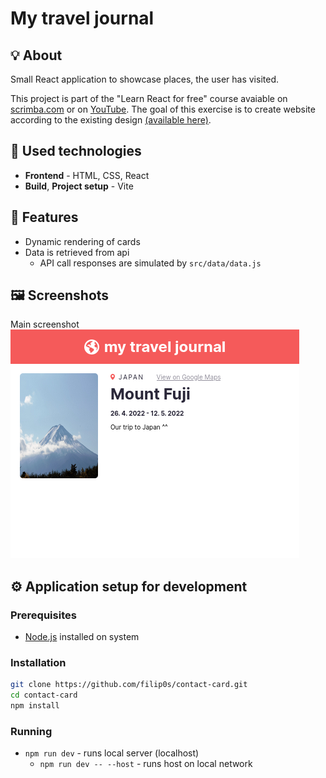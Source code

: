 # My travel journal

## 💡 About

Small React application to showcase places, the user has visited.

This project is part of the "Learn React for free"
course avaiable on [scrimba.com](https://scrimba.com/learn/learnreact) or
on [YouTube](https://youtu.be/bMknfKXIFA8).
The goal of this exercise is to create website according
to the existing design
[(available here)](https://www.figma.com/file/QG4cOExkdbIbhSfWJhs2gs/Travel-Journal).


## 🧰 Used technologies
- **Frontend** - HTML, CSS, React
- **Build**, **Project setup** - Vite


## 🎉 Features
- Dynamic rendering of cards
- Data is retrieved from api
  - API call responses are simulated by `src/data/data.js`

## 🖼️ Screenshots

Main screenshot  
![Screenshot](resources/screenshot.png)


## ⚙️ Application setup for development
### Prerequisites
- [Node.js](https://nodejs.org/en/download/) installed on system

### Installation
```bash
git clone https://github.com/filip0s/contact-card.git
cd contact-card
npm install 
```

### Running
- `npm run dev` - runs local server (localhost)
  - `npm run dev -- --host` - runs host on local network
